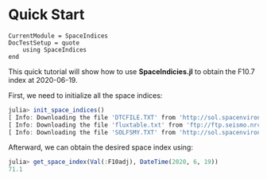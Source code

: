 Quick Start
===========

```@meta
CurrentModule = SpaceIndices
DocTestSetup = quote
    using SpaceIndices
end
```

This quick tutorial will show how to use **SpaceIndicies.jl** to obtain the F10.7 index at
2020-06-19.

First, we need to initialize all the space indices:

```julia
julia> init_space_indices()
[ Info: Downloading the file 'DTCFILE.TXT' from 'http://sol.spacenvironment.net/jb2008/indices/DTCFILE.TXT'...
[ Info: Downloading the file 'fluxtable.txt' from 'ftp://ftp.seismo.nrcan.gc.ca/spaceweather/solar_flux/daily_flux_values/ fluxtable.txt'...
[ Info: Downloading the file 'SOLFSMY.TXT' from 'http://sol.spacenvironment.net/jb2008/indices/SOLFSMY.TXT'...
```

Afterward, we can obtain the desired space index using:

```julia
julia> get_space_index(Val(:F10adj), DateTime(2020, 6, 19))
71.1
```

